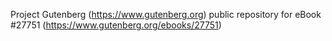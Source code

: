Project Gutenberg (https://www.gutenberg.org) public repository for eBook #27751 (https://www.gutenberg.org/ebooks/27751)
